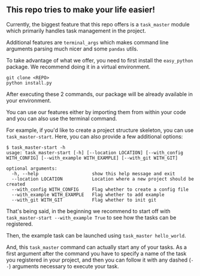 ## This repo tries to make your life easier! 

Currently, the biggest feature that this repo offers is a `task_master` module which primarily handles task management 
in the project. 

Additional features are `terminal_args` which makes command line arguments parsing much nicer and some `pandas` utils.

To take advantage of what we offer, you need to first install the `easy_python` package. We recommend doing it 
in a virtual environment.

```angular2html
git clone <REPO>
python install.py
```

After executing these 2 commands, our package will be already available in your environment.

You can use our features either by importing them from within your code and you can also use the terminal command.

For example, if you'd like to create a project structure skeleton, you can use `task_master-start`. Here, you can also 
provide a few additional options:
```angular2html
$ task_master-start -h
usage: task_master-start [-h] [--location LOCATION] [--with_config WITH_CONFIG] [--with_example WITH_EXAMPLE] [--with_git WITH_GIT]

optional arguments:
  -h, --help                    show this help message and exit
  --location LOCATION           Location where a new project should be created
  --with_config WITH_CONFIG     Flag whether to create a config file
  --with_example WITH_EXAMPLE   Flag whether to add example
  --with_git WITH_GIT           Flag whether to init git
```

That's being said, in the beginning we recommend to start off with `task_master-start --with_example True` to see how 
the tasks can be registered.

Then, the example task can be launched using `task_master hello_world`.

And, this `task_master` command can actually start any of your tasks. As a first argument after the command you have to 
specify a name of the task you registered in your project, and then you can follow it with any dashed (`--`) arguments 
necessary to execute your task.
